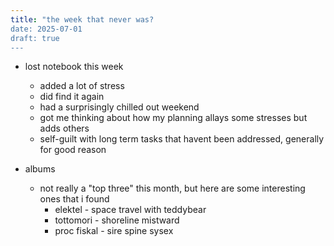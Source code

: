 ```yaml
---
title: "the week that never was?
date: 2025-07-01
draft: true
---
```


- lost notebook this week
  - added a lot of stress
  - did find it again
  - had a surprisingly chilled out weekend
  - got me thinking about how my planning allays some stresses but adds others
  - self-guilt with long term tasks that havent been addressed, generally for good reason
  
- albums
  - not really a "top three" this month, but here are some interesting ones that i found
    - elektel - space travel with teddybear
    - tottomori - shoreline mistward
    - proc fiskal - sire spine sysex
